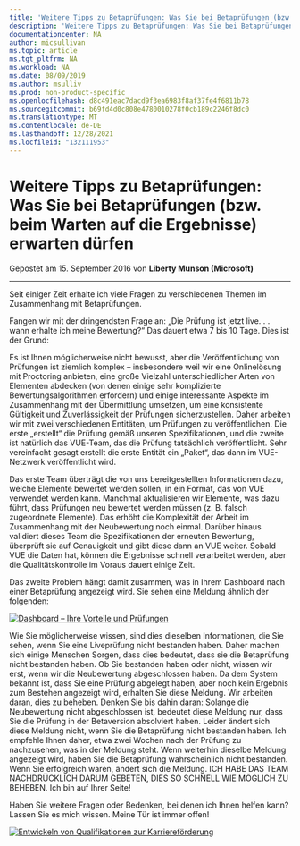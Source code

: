 ```yaml
---
title: 'Weitere Tipps zu Betaprüfungen: Was Sie bei Betaprüfungen (bzw. beim Warten auf die Ergebnisse) erwarten dürfen | Microsoft-Dokumentation'
description: 'Weitere Tipps zu Betaprüfungen: Was Sie bei Betaprüfungen (bzw. beim Warten auf die Ergebnisse) erwarten dürfen'
documentationcenter: NA
author: micsullivan
ms.topic: article
ms.tgt_pltfrm: NA
ms.workload: NA
ms.date: 08/09/2019
ms.author: msulliv
ms.prod: non-product-specific
ms.openlocfilehash: d8c491eac7dacd9f3ea6983f8af37fe4f6811b78
ms.sourcegitcommit: b69fd4d0c808e4780010278f0cb189c2246f8dc0
ms.translationtype: MT
ms.contentlocale: de-DE
ms.lasthandoff: 12/28/2021
ms.locfileid: "132111953"
---
```

# <a name="more-tips-about-beta-exams-what-to-expect-when-you39re-expecting-your-beta-results-that-is"></a>Weitere Tipps zu Betaprüfungen: Was Sie bei Betaprüfungen (bzw. beim Warten auf die Ergebnisse) erwarten dürfen

Gepostet am 15. September 2016 von **Liberty Munson (Microsoft)**

___

Seit einiger Zeit erhalte ich viele Fragen zu verschiedenen Themen im Zusammenhang mit Betaprüfungen.

Fangen wir mit der dringendsten Frage an: „Die Prüfung ist jetzt live. . . wann erhalte ich meine Bewertung?“ Das dauert etwa 7 bis 10 Tage. Dies ist der Grund:

Es ist Ihnen möglicherweise nicht bewusst, aber die Veröffentlichung von Prüfungen ist ziemlich komplex – insbesondere weil wir eine Onlinelösung mit Proctoring anbieten, eine große Vielzahl unterschiedlicher Arten von Elementen abdecken (von denen einige sehr komplizierte Bewertungsalgorithmen erfordern) und einige interessante Aspekte im Zusammenhang mit der Übermittlung umsetzen, um eine konsistente Gültigkeit und Zuverlässigkeit der Prüfungen sicherzustellen. Daher arbeiten wir mit zwei verschiedenen Entitäten, um Prüfungen zu veröffentlichen. Die erste „erstellt“ die Prüfung gemäß unseren Spezifikationen, und die zweite ist natürlich das VUE-Team, das die Prüfung tatsächlich veröffentlicht. Sehr vereinfacht gesagt erstellt die erste Entität ein „Paket“, das dann im VUE-Netzwerk veröffentlicht wird.

Das erste Team überträgt die von uns bereitgestellten Informationen dazu, welche Elemente bewertet werden sollen, in ein Format, das von VUE verwendet werden kann. Manchmal aktualisieren wir Elemente, was dazu führt, dass Prüfungen neu bewertet werden müssen (z. B. falsch zugeordnete Elemente). Das erhöht die Komplexität der Arbeit im Zusammenhang mit der Neubewertung noch einmal. Darüber hinaus validiert dieses Team die Spezifikationen der erneuten Bewertung, überprüft sie auf Genauigkeit und gibt diese dann an VUE weiter. Sobald VUE die Daten hat, können die Ergebnisse schnell verarbeitet werden, aber die Qualitätskontrolle im Voraus dauert einige Zeit.

Das zweite Problem hängt damit zusammen, was in Ihrem Dashboard nach einer Betaprüfung angezeigt wird. Sie sehen eine Meldung ähnlich der folgenden:

[![Dashboard – Ihre Vorteile und Prüfungen](images/pastedimage1473444109690v1.png)](images/pastedimage1473444109690v1.png)

Wie Sie möglicherweise wissen, sind dies dieselben Informationen, die Sie sehen, wenn Sie eine Liveprüfung nicht bestanden haben. Daher machen sich einige Menschen Sorgen, dass dies bedeutet, dass sie die Betaprüfung nicht bestanden haben. Ob Sie bestanden haben oder nicht, wissen wir erst, wenn wir die Neubewertung abgeschlossen haben. Da dem System bekannt ist, dass Sie eine Prüfung abgelegt haben, aber noch kein Ergebnis zum Bestehen angezeigt wird, erhalten Sie diese Meldung. Wir arbeiten daran, dies zu beheben. Denken Sie bis dahin daran: Solange die Neubewertung nicht abgeschlossen ist, bedeutet diese Meldung nur, dass Sie die Prüfung in der Betaversion absolviert haben. Leider ändert sich diese Meldung nicht, wenn Sie die Betaprüfung nicht bestanden haben. Ich empfehle Ihnen daher, etwa zwei Wochen nach der Prüfung zu nachzusehen, was in der Meldung steht. Wenn weiterhin dieselbe Meldung angezeigt wird, haben Sie die Betaprüfung wahrscheinlich nicht bestanden. Wenn Sie erfolgreich waren, ändert sich die Meldung. ICH HABE DAS TEAM NACHDRÜCKLICH DARUM GEBETEN, DIES SO SCHNELL WIE MÖGLICH ZU BEHEBEN. Ich bin auf Ihrer Seite!

Haben Sie weitere Fragen oder Bedenken, bei denen ich Ihnen helfen kann? Lassen Sie es mich wissen. Meine Tür ist immer offen!

[![Entwickeln von Qualifikationen zur Karriereförderung](images/microsoft-certified-banner.png)](https://www.microsoft.com/learning/azure-training-certification.aspx?WT.icid=mva_bnr_lexawareness_usen_asi_rightrail_oct2017)
